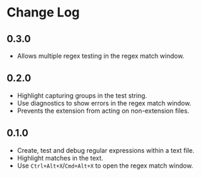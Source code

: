 # Change Log

## 0.3.0

- Allows multiple regex testing in the regex match window.

## 0.2.0

- Highlight capturing groups in the test string.
- Use diagnostics to show errors in the regex match window.
- Prevents the extension from acting on non-extension files.

## 0.1.0

- Create, test and debug regular expressions within a text file.
- Highlight matches in the text.
- Use `Ctrl+Alt+X`/`Cmd+Alt+X` to open the regex match window.

